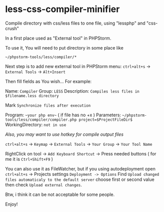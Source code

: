 less-css-compiler-minifier
==========================

Compile directory with css/less files to one file, using "lessphp" and "css-crush"

In a first place used as "External tool" in PHPStorm.

To use it, You will need to put directory in some place like

`~/phpstorm-tools/less/compiler/*`

Next step is to add new external tool in PHPStorm menu:
`ctrl+alt+s` -> `External Tools` -> `Alt+Insert`

Then fill fields as You wish... For example:

Name: `Compiler`
Group: `LESS`
Description: `Compiles less files in $filename.less directory`

Mark `Synchronize files after execution`

Program: `~your php env~` ( if file has no +x )
Parameters: `~/phpstorm-tools/less/compiler/compiler.php project=$ProjectFileDir$`
WorkingDirectory: `not in use`


*Also, you may want to use hotkey for compile output files*

`ctrl+alt+s` -> `Keymap` -> `External Tools` -> `Your Group` -> `Your Tool Name`

RightClick on tool -> `Add Keyboard Shortcut` -> Press needed buttons ( for me it is `Ctrl+Shift+F9` )



You can also use it as FileWatcher, but if you using autodeployment open
`ctrl+alt+s` -> Projects settings `Deployment -> Options` 
Find `Upload changed files automaticaly to the default server` choose first or second value then check `Upload external changes`.

Btw, i think it can be not acceptable for some people.


Enjoy!
